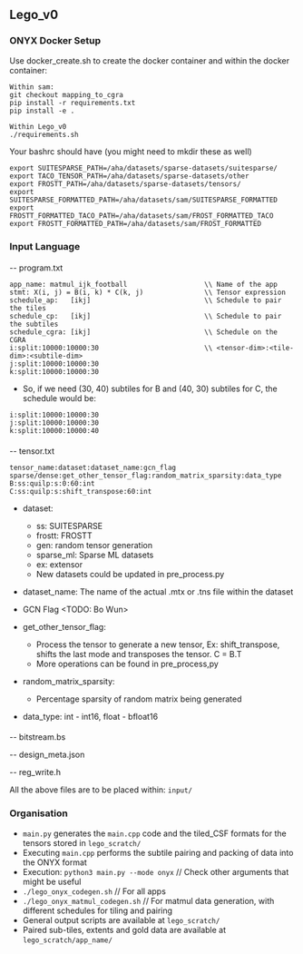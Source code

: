 ## Lego_v0 

### ONYX Docker Setup

Use docker_create.sh to create the docker container and within the docker container:  

```
Within sam:
git checkout mapping_to_cgra
pip install -r requirements.txt
pip install -e .

Within Lego_v0
./requirements.sh
```

Your bashrc should have (you might need to mkdir these as well)

```
export SUITESPARSE_PATH=/aha/datasets/sparse-datasets/suitesparse/
export TACO_TENSOR_PATH=/aha/datasets/sparse-datasets/other
export FROSTT_PATH=/aha/datasets/sparse-datasets/tensors/
export SUITESPARSE_FORMATTED_PATH=/aha/datasets/sam/SUITESPARSE_FORMATTED
export FROSTT_FORMATTED_TACO_PATH=/aha/datasets/sam/FROST_FORMATTED_TACO
export FROSTT_FORMATTED_PATH=/aha/datasets/sam/FROST_FORMATTED
```
### Input Language 

#### 
-- program.txt
```
app_name: matmul_ijk_football                   \\ Name of the app
stmt: X(i, j) = B(i, k) * C(k, j)               \\ Tensor expression  
schedule_ap:   [ikj]                            \\ Schedule to pair the tiles
schedule_cp:   [ikj]                            \\ Schedule to pair the subtiles
schedule_cgra: [ikj]                            \\ Schedule on the CGRA 
i:split:10000:10000:30                          \\ <tensor-dim>:<tile-dim>:<subtile-dim> 
j:split:10000:10000:30
k:split:10000:10000:30
```
- So, if we need (30, 40) subtiles for B and (40, 30) subtiles for C, the schedule would be: 
```
i:split:10000:10000:30                          
j:split:10000:10000:30
k:split:10000:10000:40
```
####
-- tensor.txt 
```
tensor_name:dataset:dataset_name:gcn_flag sparse/dense:get_other_tensor_flag:random_matrix_sparsity:data_type
B:ss:quilp:s:0:60:int 
C:ss:quilp:s:shift_transpose:60:int
```
- dataset:
  - ss: SUITESPARSE
  - frostt: FROSTT
  - gen: random tensor generation
  - sparse_ml: Sparse ML datasets
  - ex: extensor
  - New datasets could be updated in pre_process.py

- dataset_name: The name of the actual .mtx or .tns file within the dataset
  
- GCN Flag <TODO: Bo Wun>

- get_other_tensor_flag:
  - Process the tensor to generate a new tensor, Ex: shift_transpose, shifts the last mode and transposes the tensor. C = B.T
  - More operations can be found in pre_process,py
 
- random_matrix_sparsity:    
  - Percentage sparsity of random matrix being generated
    
- data_type: int - int16, float - bfloat16
####
-- bitstream.bs

-- design_meta.json

-- reg_write.h

All the above files are to be placed within: ```input/```

### Organisation

- ```main.py``` generates the ```main.cpp``` code and the tiled_CSF formats for the tensors stored in ```lego_scratch/```
- Executing ```main.cpp``` performs the subtile pairing and packing of data into the ONYX format
- Execution: ```python3 main.py --mode onyx``` // Check other arguments that might be useful
- ```./lego_onyx_codegen.sh```          // For all apps 
- ```./lego_onyx_matmul_codegen.sh```   // For matmul data generation, with different schedules for tiling and pairing
- General output scripts are available at ```lego_scratch/```
- Paired sub-tiles, extents and gold data are available at ```lego_scratch/app_name/```

